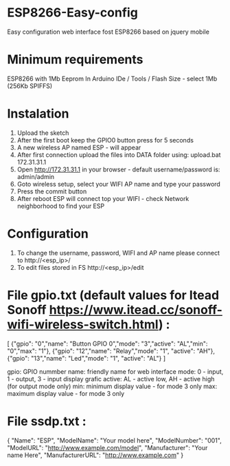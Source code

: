 # ESP8266-Easy-config
Easy configuration web interface fost ESP8266 based on jquery mobile

# Minimum requirements
ESP8266 with 1Mb Eeprom
In Arduino IDe / Tools / Flash Size - select 1Mb (256Kb SPIFFS)

# Instalation
1. Upload the sketch
2. After the first boot keep the GPIO0 button press for 5 seconds
3. A new wireless AP named ESP - <sn> will appear 
4. After first connection upload the files into DATA folder using: upload.bat 172.31.31.1
5. Open http://172.31.31.1 in your browser - default username/password is: admin/admin
6. Goto wireless setup, select your WIFI AP name and type your password
7. Press the commit button
8. After reboot ESP will connect top your WIFI - check Network neighborhood to find your ESP

# Configuration 
1. To change the username, password, WIFI and AP name please connect to http://<esp_ip>/
2. To edit files stored in FS http://<esp_ip>/edit

# File gpio.txt (default values for Itead Sonoff https://www.itead.cc/sonoff-wifi-wireless-switch.html) :
[
  {"gpio":  "0","name": "Button GPIO 0","mode": "3","active": "AL","min": "0","max": "1"},
  {"gpio": "12","name": "Relay","mode": "1", "active": "AH"},
  {"gpio": "13","name": "Led","mode": "1", "active": "AL"}
]

gpio: GPIO nummber
name: friendly name for web interface
mode: 0 - input, 1 - output, 3 - input display grafic
active: AL - active low, AH - active high (for output mode only)
min: minimum display value - for mode 3 only
max: maximum display value - for mode 3 only

# File ssdp.txt :
{
  "Name": "ESP",
  "ModelName": "Your model here",
  "ModelNumber": "001",
  "ModelURL": "http://www.example.com/model",
  "Manufacturer": "Your name Here",
  "ManufacturerURL": "http://www.example.com"
}



